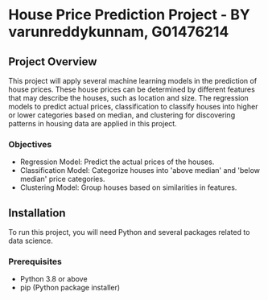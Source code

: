 # House Price Prediction Project - BY varunreddykunnam, G01476214

## Project Overview
This project will apply several machine learning models in the prediction of house prices. These house prices can be determined by different features that may describe the houses, such as location and size. The regression models to predict actual prices, classification to classify houses into higher or lower categories based on median, and clustering for discovering patterns in housing data are applied in this project.

### Objectives
- Regression Model: Predict the actual prices of the houses.
- Classification Model: Categorize houses into 'above median' and 'below median' price categories.
- Clustering Model: Group houses based on similarities in features.

## Installation
To run this project, you will need Python and several packages related to data science.

### Prerequisites
- Python 3.8 or above
- pip (Python package installer)
